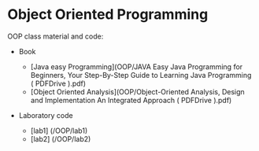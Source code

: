 # Object Oriented Programming 

OOP class material and code:

- Book
   - [Java easy Programming](OOP/JAVA Easy Java Programming for Beginners, Your Step-By-Step Guide to Learning Java Programming ( PDFDrive ).pdf)
   - [Object Oriented Analysis](OOP/Object-Oriented Analysis, Design and Implementation An Integrated Approach ( PDFDrive ).pdf) 

- Laboratory code
  	- [lab1] (/OOP/lab1)
  	- [lab2] (/OOP/lab2)